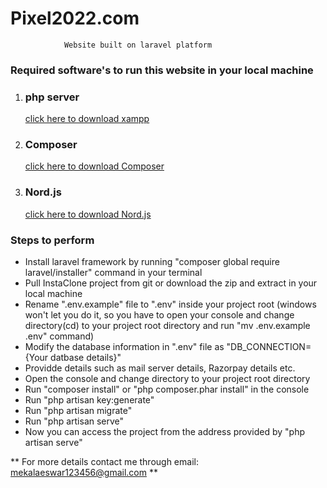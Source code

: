 #    Pixel2022.com
                Website built on laravel platform

<h3>Required software's to run this website in your local machine </h3>
<ol>
    <li><h3>php server</h3>  <a href="https://www.apachefriends.org/index.html">click here to download xampp </a></li> 
    <li><h3>Composer</h3>  <a href="https://getcomposer.org/download/">click here to download Composer </a></li> 
    <li><h3>Nord.js</h3>  <a href="https://nodejs.org/en/download/">click here to download Nord.js </a></li>
</ol>

<h3>Steps to perform </h3>
<ul>
    <li>Install laravel framework by running "composer global require laravel/installer" command in your terminal</li>
    <li>Pull InstaClone project from git or download the zip and extract in your local machine</li>
    <li>Rename ".env.example" file to ".env" inside your project root (windows won't let you do it, so you have to open your console and change directory(cd) to your project root directory and run "mv .env.example .env" command)</li>
    <li>Modify the database information in ".env" file as "DB_CONNECTION={Your datbase details}"</li>    
    <li>Providde details such as mail server details, Razorpay details etc.</li>
    <li>Open the console and change directory to your project root directory</li>
    <li>Run "composer install" or "php composer.phar install" in the console</li>
    <li>Run "php artisan key:generate"</li>
    <li>Run "php artisan migrate"</li>
    <li>Run "php artisan serve"</li>
    <li>Now you can access the project from the address provided by "php artisan serve" </li> 
</ul>


** For more details contact me through email: mekalaeswar123456@gmail.com **
